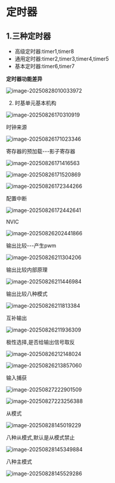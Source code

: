# 定时器

## 1.三种定时器

* 高级定时器:timer1,timer8
* 通用定时器:timer2,timer3,timer4,timer5
* 基本定时器:timer6,timer7

**定时器功能差异**

![image-20250828010033972](C:\Users\zyf\AppData\Roaming\Typora\typora-user-images\image-20250828010033972.png)

2. 时基单元基本机构

![image-20250826170310919](C:\Users\zyf\AppData\Roaming\Typora\typora-user-images\image-20250826170310919.png)





时钟来源

![image-20250826171023346](C:\Users\zyf\AppData\Roaming\Typora\typora-user-images\image-20250826171023346.png)





寄存器的预加载---影子寄存器

![image-20250826171416563](C:\Users\zyf\AppData\Roaming\Typora\typora-user-images\image-20250826171416563.png)





![image-20250826171520869](C:\Users\zyf\AppData\Roaming\Typora\typora-user-images\image-20250826171520869.png)





![image-20250826172344266](C:\Users\zyf\AppData\Roaming\Typora\typora-user-images\image-20250826172344266.png)





配置中断

![image-20250826172442641](C:\Users\zyf\AppData\Roaming\Typora\typora-user-images\image-20250826172442641.png)





NVIC

![image-20250826202441866](C:\Users\zyf\AppData\Roaming\Typora\typora-user-images\image-20250826202441866.png)









输出比较---产生pwm

![image-20250826211304206](C:\Users\zyf\AppData\Roaming\Typora\typora-user-images\image-20250826211304206.png)





输出比较内部原理

![image-20250826211446984](C:\Users\zyf\AppData\Roaming\Typora\typora-user-images\image-20250826211446984.png)





输出比较八种模式

![image-20250826211813384](C:\Users\zyf\AppData\Roaming\Typora\typora-user-images\image-20250826211813384.png)



互补输出

![image-20250826211936309](C:\Users\zyf\AppData\Roaming\Typora\typora-user-images\image-20250826211936309.png)



极性选择,是否给输出信号取反

![image-20250826212148024](C:\Users\zyf\AppData\Roaming\Typora\typora-user-images\image-20250826212148024.png)





![image-20250826213857060](C:\Users\zyf\AppData\Roaming\Typora\typora-user-images\image-20250826213857060.png)



















输入捕获

![image-20250827222901509](C:\Users\zyf\AppData\Roaming\Typora\typora-user-images\image-20250827222901509.png)

![image-20250827223256388](C:\Users\zyf\AppData\Roaming\Typora\typora-user-images\image-20250827223256388.png)







从模式

![image-20250828145019229](C:\Users\zyf\AppData\Roaming\Typora\typora-user-images\image-20250828145019229.png)



八种从模式,默认是从模式禁止

![image-20250828145349884](C:\Users\zyf\AppData\Roaming\Typora\typora-user-images\image-20250828145349884.png)

八种主模式

![image-20250828145529286](C:\Users\zyf\AppData\Roaming\Typora\typora-user-images\image-20250828145529286.png)





 